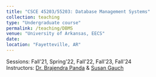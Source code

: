 ```yaml
---
title: "CSCE 45203/55203: Database Management Systems"
collection: teaching
type: "Undergraduate course"
permalink: /teaching/DBMS
venue: "University of Arkansas, EECS"
date:
location: "Fayetteville, AR"
---
```


Sessions: Fall'21, Spring'22, Fall'22, Fall'23, Fall'24 <br>
Instructors: [Dr. Brajendra Panda](https://engineering.uark.edu/electrical-engineering-computer-science/electrical-engineering-faculty/uid/bpanda/name/Brajendra+Nath+Panda/) & [Susan Gauch](https://engineering.uark.edu/electrical-engineering-computer-science/electrical-engineering-faculty/uid/sgauch/name/Susan+E+Gauch/)
